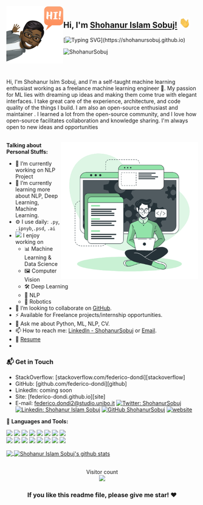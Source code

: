 <img align="left" width="150" height="150" alt="Shohanur Islam Sobuj" src="https://raw.githubusercontent.com/ShohanurSobuj/ShohanurSobuj/master/assets/avatar.png"/>

## Hi, I'm [Shohanur Islam Sobuj!](https://shohanursobuj.github.io) <img src="https://raw.githubusercontent.com/ShohanurSobuj/ShohanurSobuj/master/assets//Hi.gif" width="29px">
[![Typing SVG](https://readme-typing-svg.herokuapp.com?font=ubuntu&vCenter=true&lines=Hello%2C+World!;My+Name+Is+Shohanur+Islam+Sobuj.;Self-taught+Machine+Learning+Enthusiast.;Always+learning+new+things.;Welcome+to+my+profile!)](https://shohanursobuj.github.io)

<p align="left"> <img src="https://komarev.com/ghpvc/?username=ShohanurSobuj&label=Views&color=blue&style=plastic" alt="ShohanurSobuj" /> </p>

<br/>
<br/>

Hi, I'm Shohanur Islm Sobuj, and I'm a self-taught machine learning enthusiast working as a freelance machine learning engineer 🔧. My passion for ML lies with dreaming up ideas and making them come true with elegant interfaces. I take great care of the experience, architecture, and code quality of the things I build. I am also an open-source enthusiast and maintainer . I learned a lot from the open-source community, and I love how open-source facilitates collaboration and knowledge sharing. I'm always open to new ideas and opportunities 
<br/>
<br/>

<img align="right" alt="GIF" src="https://raw.githubusercontent.com/ShohanurSobuj/ShohanurSobuj/master/assets/my_activity.gif" width="360px"/>

**Talking about Personal Stuffs:**

- 🔭 I’m currently working on NLP Project
- 🌱 I’m currently learning more about NLP, Deep Learning, Machine Learning.
-  ⚙️ I use daily: `.py`, `.ipnyb`,`.psd`, `.ai`
- <img src="https://media.giphy.com/media/WUlplcMpOCEmTGBtBW/giphy.gif" width="30">  I enjoy working on
  - 📊 Machine Learning & Data Science
  - 🖼 Computer Vision
  - 🛠 Deep Learning
  - 📢 NLP
  - 🤖 Robotics
- 👯 I’m looking to collaborate on [GitHub](https://github.com/ShohanurSobuj).
- ⚡ Available for Freelance projects/internship opportunities.
- 💬 Ask me about Python, ML, NLP, CV.
- 📫 How to reach me:  [LinkedIn - ShohanurSobuj](https://www.linkedin.com/in/shohanursobuj/) or [Email](mailto:shohanursobuj@gmail.com).
- 📝 [Resume]()
- 
### 📬 Get in Touch

- StackOverflow: [stackoverflow.com/federico-dondi][stackoverflow]
- GitHub: [github.com/federico-dondi][github]
- LinkedIn: coming soon
- Site: [federico-dondi.github.io][site]
- E-mail: federico.dondi2@studio.unibo.it
[![Twitter: ShohanurSobuj](https://img.shields.io/twitter/follow/ShohanurSobuj?style=social)](https://twitter.com/ShohanurSobuj)
[![Linkedin: Shohanur Islam Sobuj](https://img.shields.io/badge/-ShohanurSobuj-blue?style=flat-square&logo=Linkedin&logoColor=white&link=https://www.linkedin.com/in/imthepk/)](https://www.linkedin.com/in/shohanursobuj/)
[![GitHub ShohanurSobuj](https://img.shields.io/github/followers/ShohanurSobuj?label=follow&style=social)](https://github.com/ShohanurSobuj)
[![website](https://img.shields.io/badge/PortfolioWebsite-ShohanurSobuj.github.io-2648ff?style=flat-square&logo=google-chrome)](https://ShohanurSobuj.github.io/)

🔨 **Languages and Tools:**  
<p>
  <!-- Your languages and tools. Be careful with the alignment. 
  You can use this sites to get logos: https://www.vectorlogo.zone or https://simpleicons.org/
  -->
  <code><img width="10%" src="https://www.vectorlogo.zone/logos/jupyter/jupyter-ar21.svg"></code>
  <code><img width="10%" src="https://www.vectorlogo.zone/logos/java/java-ar21.svg"></code>
  <code><img width="10%" src="https://www.vectorlogo.zone/logos/android/android-ar21.svg"></code>
  <code><img width="10%" src="https://www.vectorlogo.zone/logos/json/json-ar21.svg"></code>
  <code><img width="10%" src="https://www.vectorlogo.zone/logos/mysql/mysql-ar21.svg"></code>
  <code><img width="10%" src="https://www.vectorlogo.zone/logos/sqlite/sqlite-ar21.svg"></code>
  <code><img width="10%" src="https://www.vectorlogo.zone/logos/git-scm/git-scm-ar21.svg"></code>
  <code><img width="10%" src="https://www.vectorlogo.zone/logos/gnu_bash/gnu_bash-ar21.svg"></code>
  <br/>
  <code><img width="10%" src="https://www.vectorlogo.zone/logos/docker/docker-ar21.svg"></code>
  <code><img width="10%" src="https://www.vectorlogo.zone/logos/pytorch/pytorch-ar21.svg"></code>
  <code><img width="10%" src="https://www.vectorlogo.zone/logos/tensorflow/tensorflow-ar21.svg"></code>
  <code><img width="10%" src="https://www.vectorlogo.zone/logos/python/python-ar21.svg"></code>
  <code><img width="10%" src="https://www.vectorlogo.zone/logos/git-scm/git-scm-ar21.svg"></code>
  <code><img width="10%" src="https://www.vectorlogo.zone/logos/github/github-ar21.svg"></code>
  <code><img width="10%" src="https://www.vectorlogo.zone/logos/python/python-ar21.svg"></code>
   <code><img width="10%" src="https://www.vectorlogo.zone/logos/pocoo_flask/pocoo_flask-official.svg"></code>
  <br/>
</p>






<a href="https://github.com/ShohanurSobuj">
  <img align="center" src="https://github-readme-stats.vercel.app/api/top-langs/?username=ShohanurSobuj&&theme=dracula&hide_langs_below=1" />
</a>
<a href="https://github.com/ShohanurSobuj">
 <img align="center" src="https://github-readme-stats.vercel.app/api?username=ShohanurSobuj&show_icons=true&theme=dracula&line_height=27" alt="Shohanur Islam Sobuj's github stats"/>
</a>

<!-- best reposotories -->
<!-- <a href="https://github.com/ShohanurSobuj/Smart-Glass">
  <img align="center" src="https://github-readme-stats.vercel.app/api/pin/?username=ShohanurSobuj&repo=repo_name&theme=light" /> -->

</a>
<br>
<br>

<p align="center"> 
  Visitor count<br>
  <img src="https://profile-counter.glitch.me/shohanursobuj/count.svg" />
</p>
<div align="center">

### If you like this readme file, please give me star! ❤️

</div>
